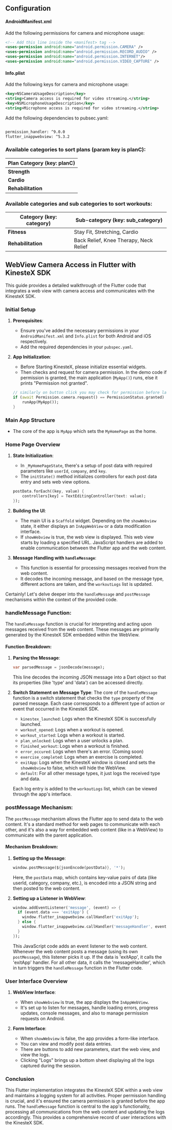 ## Configuration

#### AndroidManifest.xml

Add the following permissions for camera and microphone usage:

```xml
<!-- Add this line inside the <manifest> tag -->
<uses-permission android:name="android.permission.CAMERA" />
<uses-permission android:name="android.permission.RECORD_AUDIO" />
<uses-permission android:name="android.permission.INTERNET"/>
<uses-permission android:name="android.permission.VIDEO_CAPTURE" />

```

#### Info.plist

Add the following keys for camera and microphone usage:

```xml
<key>NSCameraUsageDescription</key>
<string>Camera access is required for video streaming.</string>
<key>NSMicrophoneUsageDescription</key>
<string>Microphone access is required for video streaming.</string>
```
Add the following dependencies to pubsec.yaml:

```xml

permission_handler: ^9.0.0
flutter_inappwebview: ^5.3.2
```

### Available categories to sort plans (param key is planC): 

| **Plan Category (key: planC)** | 
| --- | 
| **Strength** | 
| **Cardio** |
| **Rehabilitation** | 

### Available categories and sub categories to sort workouts: 

| **Category (key: category)** | **Sub-category (key: sub_category)** |
| --- | --- |
| **Fitness** | Stay Fit, Stretching, Cardio |
| **Rehabilitation** | Back Relief, Knee Therapy, Neck Relief |

## WebView Camera Access in Flutter with KinesteX SDK

This guide provides a detailed walkthrough of the Flutter code that integrates a web view with camera access and communicates with the KinesteX SDK. 

### Initial Setup

1. **Prerequisites**:
    - Ensure you've added the necessary permissions in your `AndroidManifest.xml` and `Info.plist` for both Android and iOS respectively.
    - Add the required dependencies in your `pubspec.yaml`.

2. **App Initialization**:
    - Before Starting KinesteX, please initialize essential widgets.
    - Then checks and request for camera permission. In the demo code if permission is granted, the main application (`MyApp()`) runs, else it prints "Permission not granted".
    ```dart
    // similarly on button click you may check for permission before launching KinesteX. Please ensure you handle camera permissions accordingly
    if (await Permission.camera.request() == PermissionStatus.granted) {
        runApp(MyApp());
    }
    ```

### Main App Structure

- The core of the app is `MyApp` which sets the `MyHomePage` as the home.

### Home Page Overview

1. **State Initialization**: 
    - In `_MyHomePageState`, there's a setup of post data with required parameters like `userId`, `company`, and `key`.
    - The `initState()` method initializes controllers for each post data entry and sets web view options.
    ```dart
    postData.forEach((key, value) {
        controllers[key] = TextEditingController(text: value);
    });
    ```

2. **Building the UI**: 
    - The main UI is a `Scaffold` widget. Depending on the `showWebview` state, it either displays an `InAppWebView` or a data modification interface.
    - If `showWebview` is true, the web view is displayed. This web view starts by loading a specified URL. JavaScript handlers are added to enable communication between the Flutter app and the web content.

3. **Message Handling with `handleMessage`**: 
    - This function is essential for processing messages received from the web content.
    - It decodes the incoming message, and based on the message type, different actions are taken, and the `workoutLogs` list is updated.
    
Certainly! Let's delve deeper into the `handleMessage` and `postMessage` mechanisms within the context of the provided code.

### handleMessage Function:

The `handleMessage` function is crucial for interpreting and acting upon messages received from the web content. These messages are primarily generated by the KinesteX SDK embedded within the WebView.

#### Function Breakdown:

1. **Parsing the Message**:
    ```dart
    var parsedMessage = jsonDecode(message);
    ```
    This line decodes the incoming JSON message into a Dart object so that its properties (like 'type' and 'data') can be accessed directly.

2. **Switch Statement on Message Type**:
    The core of the `handleMessage` function is a switch statement that checks the `type` property of the parsed message. Each case corresponds to a different type of action or event that occurred in the KinesteX SDK.
    
    - `kinestex_launched`: Logs when the KinesteX SDK is successfully launched.
    - `workout_opened`: Logs when a workout is opened.
    - `workout_started`: Logs when a workout is started.
    - `plan_unlocked`: Logs when a user unlocks a plan.
    - `finished_workout`: Logs when a workout is finished.
    - `error_occured`: Logs when there's an error. (Coming soon)
    - `exercise_completed`: Logs when an exercise is completed.
    - `exitApp`: Logs when the KinesteX window is closed and sets the `showWebview` to false, which will hide the WebView.
    - `default`: For all other message types, it just logs the received type and data.

    Each log entry is added to the `workoutLogs` list, which can be viewed through the app's interface.

### postMessage Mechanism:

The `postMessage` mechanism allows the Flutter app to send data to the web content. It's a standard method for web pages to communicate with each other, and it's also a way for embedded web content (like in a WebView) to communicate with the parent application.

#### Mechanism Breakdown:

1. **Setting up the Message**:
    ```dart
    window.postMessage(${jsonEncode(postData)}, '*');
    ```
    Here, the `postData` map, which contains key-value pairs of data (like userId, category, company, etc.), is encoded into a JSON string and then posted to the web content.

2. **Setting up a Listener in WebView**:
    ```dart
    window.addEventListener('message', (event) => {
      if (event.data === 'exitApp') {
        window.flutter_inappwebview.callHandler('exitApp');
      } else {
        window.flutter_inappwebview.callHandler('messageHandler', event.data);
      }
    });
    ```
    This JavaScript code adds an event listener to the web content. Whenever the web content posts a message (using its own `postMessage`), this listener picks it up. If the data is 'exitApp', it calls the 'exitApp' handler. For all other data, it calls the 'messageHandler', which in turn triggers the `handleMessage` function in the Flutter code.


### User Interface Overview

1. **WebView Interface**: 
    - When `showWebview` is true, the app displays the `InAppWebView`. 
    - It's set up to listen for messages, handle loading errors, progress updates, console messages, and also to manage permission requests on Android.
    
2. **Form Interface**: 
    - When `showWebview` is false, the app provides a form-like interface.
    - You can view and modify post data entries.
    - There are buttons to add new parameters, start the web view, and view the logs.
    - Clicking "Logs" brings up a bottom sheet displaying all the logs captured during the session.

### Conclusion

This Flutter implementation integrates the KinesteX SDK within a web view and maintains a logging system for all activities. Proper permission handling is crucial, and it's ensured the camera permission is granted before the app runs. The `handleMessage` function is central to the app's functionality, processing all communications from the web content and updating the logs accordingly. This provides a comprehensive record of user interactions with the KinesteX SDK.

